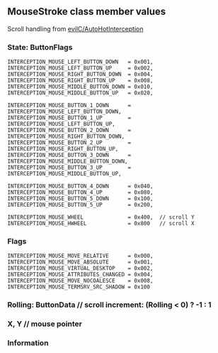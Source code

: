 ## MouseStroke class member values
Scroll handling from [evilC/AutoHotInterception](https://github.com/evilC/AutoHotInterception/blob/master/C%23/AutoHotInterception/Helpers/HelperFunctions.cs#L148)  

### State:  ButtonFlags 
	INTERCEPTION_MOUSE_LEFT_BUTTON_DOWN   = 0x001,
	INTERCEPTION_MOUSE_LEFT_BUTTON_UP     = 0x002,
	INTERCEPTION_MOUSE_RIGHT_BUTTON_DOWN  = 0x004,
	INTERCEPTION_MOUSE_RIGHT_BUTTON_UP    = 0x008,
	INTERCEPTION_MOUSE_MIDDLE_BUTTON_DOWN = 0x010,
	INTERCEPTION_MOUSE_MIDDLE_BUTTON_UP   = 0x020,

	INTERCEPTION_MOUSE_BUTTON_1_DOWN      = INTERCEPTION_MOUSE_LEFT_BUTTON_DOWN,
	INTERCEPTION_MOUSE_BUTTON_1_UP        = INTERCEPTION_MOUSE_LEFT_BUTTON_UP,
	INTERCEPTION_MOUSE_BUTTON_2_DOWN      = INTERCEPTION_MOUSE_RIGHT_BUTTON_DOWN,
	INTERCEPTION_MOUSE_BUTTON_2_UP        = INTERCEPTION_MOUSE_RIGHT_BUTTON_UP,
	INTERCEPTION_MOUSE_BUTTON_3_DOWN      = INTERCEPTION_MOUSE_MIDDLE_BUTTON_DOWN,
	INTERCEPTION_MOUSE_BUTTON_3_UP        = INTERCEPTION_MOUSE_MIDDLE_BUTTON_UP,

	INTERCEPTION_MOUSE_BUTTON_4_DOWN      = 0x040,
	INTERCEPTION_MOUSE_BUTTON_4_UP        = 0x080,
	INTERCEPTION_MOUSE_BUTTON_5_DOWN      = 0x100,
	INTERCEPTION_MOUSE_BUTTON_5_UP        = 0x200,

	INTERCEPTION_MOUSE_WHEEL              = 0x400,	// scroll Y
	INTERCEPTION_MOUSE_HWHEEL             = 0x800	// scroll X

### Flags
	INTERCEPTION_MOUSE_MOVE_RELATIVE      = 0x000,
	INTERCEPTION_MOUSE_MOVE_ABSOLUTE      = 0x001,
	INTERCEPTION_MOUSE_VIRTUAL_DESKTOP    = 0x002,
	INTERCEPTION_MOUSE_ATTRIBUTES_CHANGED = 0x004,
	INTERCEPTION_MOUSE_MOVE_NOCOALESCE    = 0x008,
	INTERCEPTION_MOUSE_TERMSRV_SRC_SHADOW = 0x100

### Rolling: ButtonData								// scroll increment:  (Rolling < 0) ? -1 : 1

### X, Y											// mouse pointer

### Information
	

